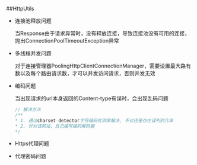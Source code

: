 ##HttpUtils
 - 连接池释放问题
    
    当Response由于请求异常时，没有释放连接，导致连接池没有可用的连接，抛出ConnectionPoolTimeoutException异常
    
 - 多线程并发问题
    
    对于连接管理器PoolingHttpClientConnectionManager，需要设置最大路有数以及每个路由请求数，才可以并发访问请求，否则并发无效
    
 - 编码问题
    
    当出现请求的url本身返回的Content-type有误时，会出现乱码问题
    ```java
    // 解决方法
    /**
    * 1. 通过charset-detector字符编码检测库解决, 不过还是存在误判的几率
    * 2. 针对该网站，自己编写编码解码器 
    */
    ```
 
 - Https代理问题
 
 - 代理密码问题